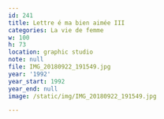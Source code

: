 ```yaml
---
id: 241
title: Lettre é ma bien aimée III
categories: La vie de femme
w: 100
h: 73
location: graphic studio
note: null
file: IMG_20180922_191549.jpg
year: '1992'
year_start: 1992
year_end: null
image: /static/img/IMG_20180922_191549.jpg

---
```


